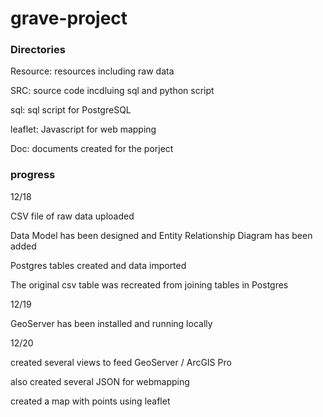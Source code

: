 # grave-project

### Directories
Resource: resources including raw data

SRC: source code incdluing sql and python script

  sql: sql script for PostgreSQL
  
  leaflet: Javascript for web mapping
  
Doc: documents created for the porject

### progress
12/18

CSV file of raw data uploaded

Data Model has been designed and Entity Relationship Diagram has been added

Postgres tables created and data imported

The original csv table was recreated from joining tables in Postgres

12/19

GeoServer has been installed and running locally

12/20

created several views to feed GeoServer / ArcGIS Pro

also created several JSON for webmapping

created a map with points using leaflet

